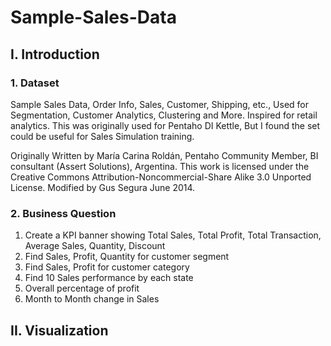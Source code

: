 # Sample-Sales-Data
## I. Introduction
### 1. Dataset
Sample Sales Data, Order Info, Sales, Customer, Shipping, etc., Used for Segmentation, Customer Analytics, Clustering and More. Inspired for retail analytics. This was originally used for Pentaho DI Kettle, But I found the set could be useful for Sales Simulation training.

Originally Written by María Carina Roldán, Pentaho Community Member, BI consultant (Assert Solutions), Argentina. This work is licensed under the Creative Commons Attribution-Noncommercial-Share Alike 3.0 Unported License. Modified by Gus Segura June 2014.
### 2. Business Question
1. Create a KPI banner showing Total Sales, Total Profit, Total Transaction, Average Sales, Quantity, Discount
2. Find Sales, Profit, Quantity for customer segment
3. Find Sales, Profit for customer category
4. Find 10 Sales performance by each state
5. Overall percentage of profit
6. Month to Month change in Sales
## II. Visualization
